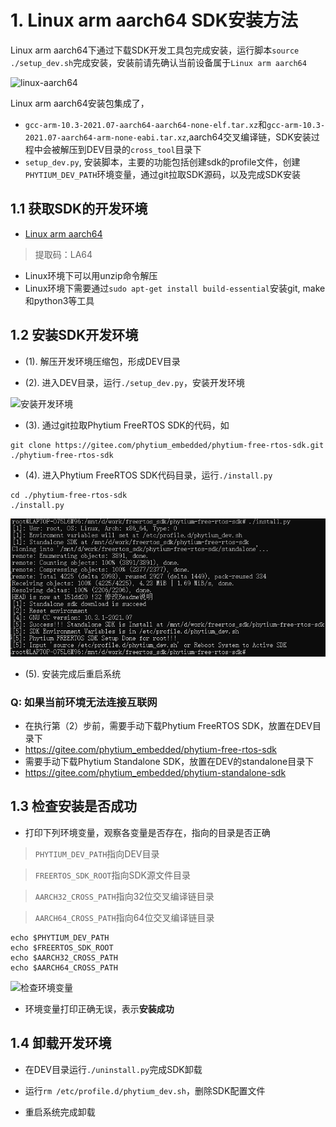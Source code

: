 # 1. Linux arm aarch64 SDK安装方法

Linux arm aarch64下通过下载SDK开发工具包完成安装，运行脚本`source ./setup_dev.sh`完成安装，安装前请先确认当前设备属于`Linux arm aarch64`

![linux-aarch64](https://images.gitee.com/uploads/images/2021/1019/171438_af96408a_8736513.png "linux-aarch64.png")

Linux arm aarch64安装包集成了，
- `gcc-arm-10.3-2021.07-aarch64-aarch64-none-elf.tar.xz`和`gcc-arm-10.3-2021.07-aarch64-arm-none-eabi.tar.xz`,aarch64交叉编译链，SDK安装过程中会被解压到DEV目录的`cross_tool`目录下
- `setup_dev.py`, 安装脚本，主要的功能包括创建sdk的profile文件，创建`PHYTIUM_DEV_PATH`环境变量，通过git拉取SDK源码，以及完成SDK安装


## 1.1 获取SDK的开发环境

- [Linux arm aarch64](https://pan.baidu.com/s/1lQC4n8wRDSLAMTXvzPn98g)

> 提取码：LA64

- Linux环境下可以用unzip命令解压
- Linux环境下需要通过`sudo apt-get install build-essential`安装git, make和python3等工具

## 1.2 安装SDK开发环境

- (1). 解压开发环境压缩包，形成DEV目录

- (2). 进入DEV目录，运行`./setup_dev.py`，安装开发环境

![安装开发环境](https://images.gitee.com/uploads/images/2021/1101/100708_6eafde33_8736513.png "安装开发环境.png")

- (3). 通过git拉取Phytium FreeRTOS SDK的代码，如

```
git clone https://gitee.com/phytium_embedded/phytium-free-rtos-sdk.git ./phytium-free-rtos-sdk

```

- (4). 进入Phytium FreeRTOS SDK代码目录，运行`./install.py`

```
cd ./phytium-free-rtos-sdk
./install.py
```

![输入图片说明](./pic/x86_install.png "x86_install.png")

- (5). 安装完成后重启系统

### Q: 如果当前环境无法连接互联网

- 在执行第（2）步前，需要手动下载Phytium FreeRTOS SDK，放置在DEV目录下
- https://gitee.com/phytium_embedded/phytium-free-rtos-sdk
- 需要手动下载Phytium Standalone SDK，放置在DEV的standalone目录下
- https://gitee.com/phytium_embedded/phytium-standalone-sdk
## 1.3 检查安装是否成功

- 打印下列环境变量，观察各变量是否存在，指向的目录是否正确
> `PHYTIUM_DEV_PATH`指向DEV目录

> `FREERTOS_SDK_ROOT`指向SDK源文件目录

> `AARCH32_CROSS_PATH`指向32位交叉编译链目录

> `AARCH64_CROSS_PATH`指向64位交叉编译链目录

```
echo $PHYTIUM_DEV_PATH 
echo $FREERTOS_SDK_ROOT 
echo $AARCH32_CROSS_PATH 
echo $AARCH64_CROSS_PATH 
```
![检查环境变量](https://images.gitee.com/uploads/images/2021/1019/181052_1ceab431_8736513.png "检查环境变量.png")

- 环境变量打印正确无误，表示**安装成功**
## 1.4 卸载开发环境

- 在DEV目录运行`./uninstall.py`完成SDK卸载

- 运行`rm /etc/profile.d/phytium_dev.sh`，删除SDK配置文件

- 重启系统完成卸载